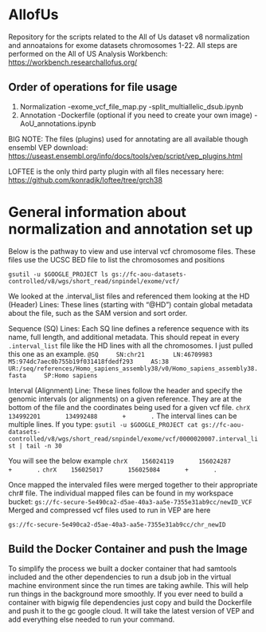 # AllofUs
Repository for the scripts related to the All of Us dataset v8 normalization and annoataions for exome datasets chromosomes 1-22. All steps are performed on the All of US Analysis Workbench: https://workbench.researchallofus.org/ 

## Order of operations for file usage
1. Normalization
   -exome_vcf_file_map.py
   -split_multiallelic_dsub.ipynb
2. Annotation
   -Dockerfile (optional if you need to create your own image)
   -AoU_annotations.ipynb

BIG NOTE: The files (plugins) used for annotating are all available though ensembl VEP download: https://useast.ensembl.org/info/docs/tools/vep/script/vep_plugins.html

LOFTEE is the only third party plugin with all files necessary here:
https://github.com/konradjk/loftee/tree/grch38


# General information about normalization and annotation set up
Below is the pathway to view and use interval vcf chromosome files. These files use the UCSC BED file to list the chromosomes and positions

`gsutil -u $GOOGLE_PROJECT ls gs://fc-aou-datasets-controlled/v8/wgs/short_read/snpindel/exome/vcf/`

We looked at the .interval_list files and referenced them looking at the HD (Header) Lines:
These lines (starting with “@HD”) contain global metadata about the file, such as the SAM version and sort order.

Sequence (SQ) Lines:
Each SQ line defines a reference sequence with its name, full length, and additional metadata. This should repeat in every  `.interval_list` file like the HD lines with all the chromosomes. I just pulled this one as an example.
`@SQ     SN:chr21        LN:46709983     M5:974dc7aec0b755b19f031418fdedf293     AS:38`   `UR:/seq/references/Homo_sapiens_assembly38/v0/Homo_sapiens_assembly38.fasta     SP:Homo sapiens`

Interval (Alignment) Line:
These lines follow the header and specify the genomic intervals (or alignments) on a given reference. They are at the bottom of the file and the coordinates being used for a given vcf file.
`chrX    134992201       134992488       +       .`
The interval lines can be multiple lines. If you type: `gsutil -u $GOOGLE_PROJECT cat gs://fc-aou-datasets-controlled/v8/wgs/short_read/snpindel/exome/vcf/0000020007.interval_list | tail -n 30`

You will see the below example
`chrX    156024119       156024287       +       .`
`chrX    156025017       156025084       +       .`

 

Once mapped the intervaled files were merged together to their appropriate chr# file. The individual mapped files can be found in my workspace bucket:
`gs://fc-secure-5e490ca2-d5ae-40a3-aa5e-7355e31ab9cc/newID_VCF`
Merged and compressed vcf files used to run in VEP are here

`gs://fc-secure-5e490ca2-d5ae-40a3-aa5e-7355e31ab9cc/chr_newID`

## Build the Docker Container and push the Image

To simplify the process we built a docker container that had samtools included and the other dependencies to run a dsub job in the virtual machine environment since the run times are taking awhile. This will help run things in the background more smoothly. If you ever need to build a container with bigwig file dependencies just copy and build the Dockerfile and push it to the gc google cloud. It will take the latest version of VEP and add everything else needed to run your command.
